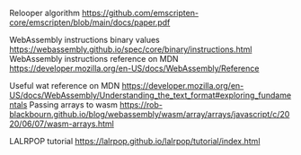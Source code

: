 Relooper algorithm https://github.com/emscripten-core/emscripten/blob/main/docs/paper.pdf

WebAssembly instructions binary values https://webassembly.github.io/spec/core/binary/instructions.html
WebAssembly instructions reference on MDN https://developer.mozilla.org/en-US/docs/WebAssembly/Reference

Useful wat reference on MDN https://developer.mozilla.org/en-US/docs/WebAssembly/Understanding_the_text_format#exploring_fundamentals
Passing arrays to wasm https://rob-blackbourn.github.io/blog/webassembly/wasm/array/arrays/javascript/c/2020/06/07/wasm-arrays.html

LALRPOP tutorial https://lalrpop.github.io/lalrpop/tutorial/index.html
